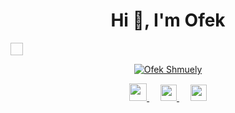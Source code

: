 <h1 align="center">
Hi 👋, I'm Ofek</h1>
<a href=https://codepen.io/rahuldkjain target="blank"><img align="center"height="20" width="20" /></a>


<p align="center">
<a href="https://github.com/ofekshmuely/my-avatar"><img src="https://pbs.twimg.com/profile_banners/876106701895847936/1594601562/1500x500" alt="Ofek Shmuely" ></a>
</p>


<p align="center">

  <a href="https://ofek.xyz">
    <img src="https://img.icons8.com/material/256/000000/globe--v1.png" width="28px"/>
  </a>
  &emsp;
  <a href="https://linkedin.com/in/ofeks">
    <img src="https://img.icons8.com/color/48/000000/linkedin.png" width="26px"/>
  </a>
  &emsp;
  <a href="https://twitter.com/ofek_shmuely">
    <img src="https://img.icons8.com/fluent/48/000000/twitter.png" width="26px"/>
  </a>
